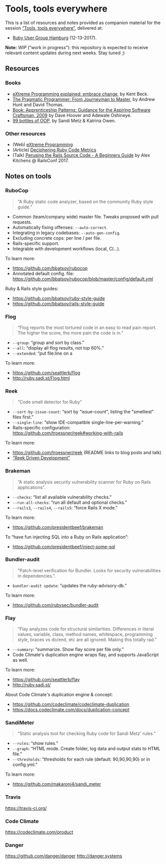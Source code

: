 # Tools, tools everywhere

This is a list of resources and notes provided as companion material for the session [“Tools, tools everywhere”](http://hamburg.onruby.de/topics/tools-tools-everywhere-571), delivered at:

- [Ruby User Group Hamburg](http://hamburg.onruby.de/) (12-13-2017).

__Note:__ _WIP_ (“work in progress”): this repository is expected to receive relevant content updates during next weeks. Stay tuned ;)

## Resources

### Books

- [eXtreme Programming explained: embrace change](https://www.amazon.com/Extreme-Programming-Explained-Embrace-Change/dp/0321278658), by Kent Beck.
- [The Pragmatic Programmer: From Journeyman to Master](https://www.amazon.com/Pragmatic-Programmer-Journeyman-Master/dp/020161622X), by Andrew Hunt and David Thomas.
- [Book: Apprenticeship Patterns: Guidance for the Aspiring Software Craftsman, 2009](https://www.amazon.de/Apprenticeship-Patterns-Guidance-Aspiring-Craftsman/dp/0596518382) by Dave Hoover and Adewale Oshineye.
- [99 bottles of OOP](https://www.sandimetz.com/99bottles/), by Sandi Metz & Katrina Owen.

### Other resources

- (Web) [eXtreme Programming](http://extremeprogramming.org)
- (Article) [Deciphering Ruby Code Metrics](https://codeclimate.com/blog/deciphering-ruby-code-metrics/)
- (Talk) [Perusing the Rails Source Code - A Beginners Guide](https://www.youtube.com/watch?v=Q_MpGRfnY5s) by Alex Kitchens @ RailsConf 2017.

## Notes on tools

### RuboCop

> “A Ruby static code analyzer, based on the community Ruby style guide.”

- Common (team/company wide) master file. Tweaks proposed with pull requests.
- Automatically fixing offenses: `--auto-correct`.
- Integrating in legacy codebases: `--auto-gen-config`.
- Excluding concrete cops: per line / per file.
- Rails-specific support.
- Integrable with development workflows (local, CI...).

To learn more:

- https://github.com/bbatsov/rubocop
- Annotated default config. file: https://github.com/bbatsov/rubocop/blob/master/config/default.yml

Ruby & Rails style guides:

- https://github.com/bbatsov/ruby-style-guide
- https://github.com/bbatsov/rails-style-guide

### Flog

> “Flog reports the most tortured code in an easy to read pain report. The higher the score, the more pain the code is in.”

- `--group`: “group and sort by class.”
- `--all`: “display all flog results, not top 60%.”
- `--extended`: “put file:line on a

To learn more:

- https://github.com/seattlerb/flog
- http://ruby.sadi.st/Flog.html

### Reek

> “Code smell detector for Ruby”

- `--sort-by-issue-count`: “sort by "issue-count", listing the "smelliest" files first.”
- `--single-line`: “show IDE-compatible single-line-per-warning.”
- Rails-specific configuration: https://github.com/troessner/reek#working-with-rails

To learn more:

- https://github.com/troessner/reek (README links to blog posts and talk)
- [“Reek Driven Development”](https://github.com/troessner/reek/blob/master/docs/Reek-Driven-Development.md)

### Brakeman

> “A static analysis security vulnerability scanner for Ruby on Rails applications”.

- `--checks`: “list all available vulnerability checks.”
- `--run-all-checks`: “run all default and optional checks.”
- `--rails3`, `--rails4`, `--rails5`: “force Rails X mode.”

To learn more:

- https://github.com/presidentbeef/brakeman

To “have fun injecting SQL into a Ruby on Rails application”:

- https://github.com/presidentbeef/inject-some-sql

### Bundler-audit

> “Patch-level verification for Bundler. Looks for security vulnerabilities in dependencies.”.

- `bundler-audit update`: “updates the ruby-advisory-db.”

To learn more:

- https://github.com/rubysec/bundler-audit

### Flay

> “Flay analyzes code for structural similarities. Differences in literal values, variable, class, method names, whitespace, programming style, braces vs do/end, etc are all ignored. Making this totally rad.”

- `--summary`: “summarize. Show flay score per file only.”
- Code Climate's duplication engine wraps flay, and supports JavaScript as well.

To learn more:

- https://github.com/seattlerb/flay
- http://ruby.sadi.st/

About Code Climate's duplication engine & concept:

- https://github.com/codeclimate/codeclimate-duplication
- https://docs.codeclimate.com/docs/duplication-concept

### SandiMeter

> “Static analysis tool for checking Ruby code for Sandi Metz' rules.”

- `--rules`: “show rules.”
- `--graph`: “HTML mode. Create folder, log data and output stats to HTML file.”
- `--thresholds`: “thresholds for each rule (default: 90,90,90,90) or in config.yml.”

To learn more:

- https://github.com/makaroni4/sandi_meter

### Travis

https://travis-ci.org/

### Code Climate

https://codeclimate.com/product

### Danger

https://github.com/danger/danger
http://danger.systems
